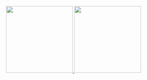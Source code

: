 <div align="center">
  <a href="https://github.com/jasmine0122">
  <img height="180em" src="https://github-readme-stats.vercel.app/api?username=jasmine0122&show_icons=true&theme=dracula&count_private=true"/>
  <img height="180em" src="https://github-readme-stats.vercel.app/api/top-langs/?username=jasmine0122&show_icons=true&theme=dracula&layout=compact&exclude_repo=RaspberryPi-Fire-Detection&count_private=true"/>
</div>




<!--
**jasmine0122/jasmine0122** is a ✨ _special_ ✨ repository because its `README.md` (this file) appears on your GitHub profile.

Here are some ideas to get you started:

- 🔭 I’m currently working on ...
- 🌱 I’m currently learning ...
- 👯 I’m looking to collaborate on ...
- 🤔 I’m looking for help with ...
- 💬 Ask me about ...
- 📫 How to reach me: ...
- 😄 Pronouns: ...
- ⚡ Fun fact: ...
-->
